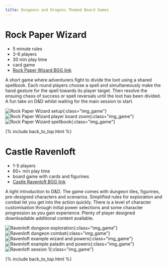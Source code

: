 ```yaml
---
title: Dungeons and Dragons Themed Board Games
---
```


# Rock Paper Wizard

* 5 minute rules
* 3-6 players
* 30 min play time
* card game
* [Rock Paper Wizard BGG link](https://boardgamegeek.com/boardgame/207062/dungeons-dragons-rock-paper-wizard)

A short game where adventurers fight to divide the loot using a shared spellbook. Each round players choose a spell and simultaneously make the hand gesture for the spell towards its player target. Then resolve the ensuing chaos of success or spell reversals until the loot has been divided. A fun take on D&D whilst waiting for the main session to start.

![Rock Paper Wizard setup](/images/boardgames/dnd/rockpaperwizard_01.jpg "Rock Paper Wizard setup"){:class="img_game"}
![Rock Paper Wizard player board zoom](/images/boardgames/dnd/rockpaperwizard_02.jpg "Rock Paper Wizard player board zoom"){:class="img_game"}
![Rock Paper Wizard spellbook](/images/boardgames/dnd/rockpaperwizard_03.jpg "Rock Paper Wizard spellbook"){:class="img_game"}

{% include back_to_top.html %}

# Castle Ravenloft

* 1-5 players
* 60+ min play time
* board game with cards and figurines
* [Castle Ravenloft BGG link](https://boardgamegeek.com/boardgame/59946/dungeons-dragons-castle-ravenloft-board-game)

A light introduction to D&D. The game comes with dungeon tiles, figurines, pre-designed characters and scenarios. Simplified rules for exploration and combat let you get into the action quickly. There is a level of character customisation through initial power selections and some character progression as you gain experience. Plenty of player designed downloadable additional content available.

![Ravenloft dungeon exploration](/images/boardgames/dnd/ravenloft_10.jpg "Ravenloft dungeon exploration"){:class="img_game"}
![Ravenloft dungeon combat](/images/boardgames/dnd/ravenloft_11.jpg "Ravenloft dungeon combat"){:class="img_game"}
![Ravenloft example wizard and powers](/images/boardgames/dnd/ravenloft_05.jpg "Ravenloft example wizard and powers"){:class="img_game"}
![Ravenloft example paladin and powers](/images/boardgames/dnd/ravenloft_06.jpg "Ravenloft example paladin and powers"){:class="img_game"}
![Ravenloft session 1](/images/boardgames/dnd/ravenloft_session_01.jpg "Ravenloft session 1"){:class="img_game"}

{% include back_to_top.html %}
